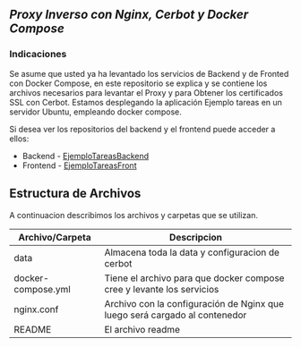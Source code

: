 ## _Proxy Inverso con Nginx, Cerbot y Docker Compose_

### Indicaciones
Se asume que usted ya ha levantado los servicios de Backend y de Fronted con Docker Compose, en este repositorio se explica y se contiene los archivos necesarios para levantar el Proxy y para Obtener los certificados SSL con Cerbot.
Estamos desplegando la aplicación Ejemplo tareas en un servidor Ubuntu, empleando docker compose.

Si desea ver los repositorios del backend y el frontend puede acceder a ellos:
- Backend - [EjemploTareasBackend](https://github.com/calderonperaza/ejemplotareasBackEndExpress)
- Frontend - [EjemploTareasFront](https://github.com/calderonperaza/ejemplotareasfrontend)

## Estructura de Archivos

A continuacion describimos los archivos y carpetas que se utilizan.

| Archivo/Carpeta | Descripcion |
| ------ | ------ |
| data | Almacena toda la data y configuracion de cerbot|
| docker-compose.yml | Tiene el archivo para que docker compose cree y levante los servicios |
| nginx.conf | Archivo con la configuración de Nginx que luego será cargado al contenedor |
| README | El archivo readme |



